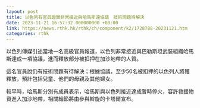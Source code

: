```yaml
---
layout: post
title: 以色列有官員證實非常接近與哈馬斯達協議　技術問題待解決
date: 2023-11-21 16:57:32.000000000 +08:00
link: https://news.rthk.hk/rthk/ch/component/k2/1728788-20231121.htm
categories: rthk
---
```


以色列傳媒引述當地一名高級官員報道，以色列非常接近與巴勒斯坦武裝組織哈馬斯達成一項協議，進而釋放部分被扣押在加沙地帶的人質。

這名官員說仍有技術問題有待解決；根據協議，至少50名被扣押的以色列人將獲釋放，預計包括兒童、他們的母親及其他婦女。

較早時，哈馬斯分別有成員表示，哈馬斯與以色列接近達成暫時停火，容許救援物資進入加沙地帶，相關細節將由參與斡旋的卡塔爾宣布。
